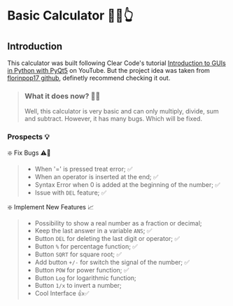 # Basic Calculator 🧮🤓👆

## Introduction
This calculator was built following Clear Code's tutorial [Introduction to GUIs in Python with PyQt5](https://www.youtube.com/watch?v=8jrEVihl-E4) on YouTube. But the project idea was taken from [florinpop17 github](https://github.com/florinpop17/app-ideas/blob/master/Projects/1-Beginner/Calculator-App.md), definetly recommend checking it out.

> ### What it does now? 👨‍🔧
> Well, this calculator is very basic and can only multiply, divide, sum and subtract. However, it has many bugs. Which will be fixed.

### Prospects :bulb:	
❇️ Fix Bugs ⚠️:space_invader:
> - When '=' is pressed treat error; ✅
> - When an operator is inserted at the end; ✅
> - Syntax Error when 0 is added at the beginning of the number; ✅
> - Issue with ```DEL``` feature; ✅

❇️ Implement New Features 📈
> - Possibility to show a real number as a fraction or decimal;
> - Keep the last answer in a variable ```ANS```; ✅
> - Button ```DEL``` for deleting the last digit or operator; ✅
> - Button ```%``` for percentage function; ✅
> - Button ```SQRT``` for square root; ✅
> - Add button ```+/-``` for switch the signal of the number; ✅
> - Button ```POW``` for power function; ✅
> - Button  ```Log``` for logarithmic function;
> - Button ```1/x``` to invert a number;
> - Cool Interface 👍✅

